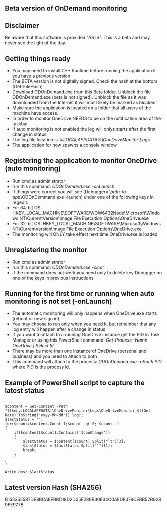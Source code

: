 ## Beta version of OnDemand monitoring

## Disclaimer
Be aware that this software is provided "AS IS". This is a beta and may never see the light of the day.

## Getting things ready

- You may need to install C++ Runtime before running the application if you have a previous version
- The BETA version is not digitally signed. Check the hash at the bottom (Get-FileHash)
- Download ODOnDemand.exe from this Beta folder. Unblock the file ODOnDemand.exe (beta is not signed). Unblock the file as it was downloaded from the Internet it will most likely be marked as blocked.
- Make sure the application is located on a folder that all users of the machine have access.
- In order to monitor OneDrive NEEDS to be on the notification area of the taskbar
- If auto monitoring is not enabled the log will onlys starts after the first change in status
- The log file location is *%LOCALAPPDATA%\OneDriveMonitor\Logs*
- The application for now spawns a console window


## Registering the application to monitor OneDrive (auto monitoring)

- Run cmd as administrator
- run this command: *ODOnDemand.exe -onLaunch*
- If things were correct you will see [Debugger="*path-to-app*\ODOnDemmand.exe -launch] under one of the following keys in regedit.
- For 64-bit OS: HKEY_LOCAL_MACHINE\SOFTWARE\WOW6432Node\Microsoft\Windows NT\CurrentVersion\Image File Execution Options\OneDrive.exe
- For 32-bit OS: HKEY_LOCAL_MACHINE\SOFTWARE\Microsoft\Windows NT\CurrentVersion\Image File Execution Options\OneDrive.exe
- The monitoring will ONLY take effect next time OneDrive.exe is loaded

## Unregistering the monitor

- Run cmd as administrator
- run this command: *ODOnDemand.exe -clear*
- If the command does not work you need only to delete key Debugger on one of the keys in previous instructions

## Running for the first time or running when auto monitoring is not set (-onLaunch)

- The automatic monitoring will only happens when OneDrive.exe starts (reboot or new sign in)
- You may choose to run only when you need it, but remember that any log entry will happen after a change in status
- If you want to attach to a running OneDrive instance get the PID in Task Manager or using this PowerShell command: *Get-Process -Name OneDrive | Select Id*
- There may be more than one instance of OneDrive (personal and business) and you need to attach to both
- This command will attach to the process: *ODOnDemand.exe -attach PID* where PID is the process id.

## Example of PowerShell script to capture the latest status

```

$content = Get-Content -Path "$($env:LOCALAPPDATA)\OneDriveMonitor\Logs\OneDriveMonitor_$((Get-Date).ToString('yyyy-MM-dd')).log";
$lastStatus = '';
for($count=$content.Count-1;$count -gt 0; $count--)
{
    if($content[$count].Contains('IconChange'))
    {
        $lastStatus = $content[$count].Split("`t")[3];
        $lastStatus = $lastStatus.Split("'")[1];
        break;
    }
    
}

Write-Host $lastStatus
```

## Latest version Hash (SHA256)
B155355587DE8BCAEFBBC18D2D05F288B30E34C0AEDE078CEBB52B9289FE977B
